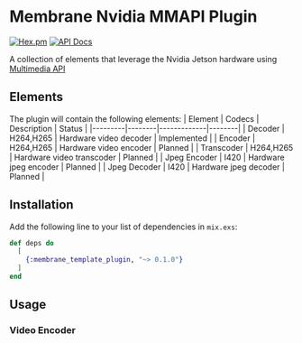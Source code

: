 # Membrane Nvidia MMAPI Plugin

[![Hex.pm](https://img.shields.io/hexpm/v/membrane_template_plugin.svg)](https://hex.pm/packages/membrane_template_plugin)
[![API Docs](https://img.shields.io/badge/api-docs-yellow.svg?style=flat)](https://hexdocs.pm/membrane_nvidia_mmapi_plugin)

A collection of elements that leverage the Nvidia Jetson hardware using [Multimedia API](https://docs.nvidia.com/jetson/l4t-multimedia/mmapi_group.html)

## Elements
The plugin will contain the following elements:
| Element | Codecs | Description | Status |
|---------|--------|-------------|--------|
| Decoder | H264,H265 | Hardware video decoder | Implemented |
| Encoder | H264,H265 | Hardware video encoder | Planned | 
| Transcoder | H264,H265 | Hardware video transcoder | Planned | 
| Jpeg Encoder | I420 | Hardware jpeg encoder | Planned | 
| Jpeg Decoder | I420 | Hardware jpeg decoder | Planned | 

## Installation

Add the following line to your list of dependencies in `mix.exs`:

```elixir
def deps do
  [
    {:membrane_template_plugin, "~> 0.1.0"}
  ]
end
```

## Usage

### Video Encoder

